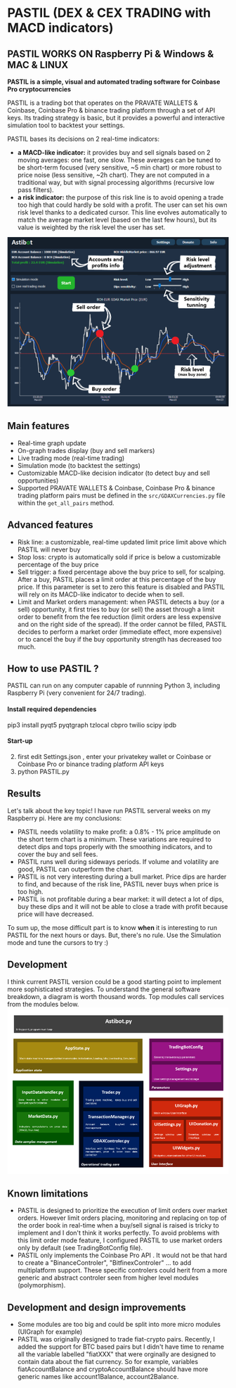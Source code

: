 # PASTIL (DEX & CEX TRADING with MACD indicators) 

## PASTIL WORKS ON Raspberry Pi & Windows & MAC & LINUX 

**PASTIL is a simple, visual and automated trading software for Coinbase Pro cryptocurrencies**

PASTIL is a trading bot that operates on the PRAVATE WALLETS & Coinbase, Coinbase Pro & binance trading platform through a set of API keys. Its trading strategy is basic, but it provides a powerful and interactive simulation tool to backtest your settings.

PASTIL bases its decisions on 2 real-time indicators:

* **a MACD-like indicator:** it provides buy and sell signals based on 2 moving averages: one fast, one slow. These averages can be tuned to be short-term focused (very sensitive, ~5 min chart) or more robust to price noise (less sensitive, ~2h chart). They are not computed in a traditional way, but with signal processing algorithms (recursive low pass filters).
* **a risk indicator:** the purpose of this risk line is to avoid opening a trade too high that could hardly be sold with a profit. The user can set his own risk level thanks to a dedicated cursor. This line evolves automatically to match the average market level (based on the last few hours), but its value is weighted by the risk level the user has set.
 
![Alt text](/doc/astibot_overview.png?raw=true "PASTIL overview")

## Main features
* Real-time graph update
* On-graph trades display (buy and sell markers)
* Live trading mode (real-time trading)
* Simulation mode (to backtest the settings)
* Customizable MACD-like decision indicator (to detect buy and sell opportunities)
* Supported PRAVATE WALLETS & Coinbase, Coinbase Pro & binance trading platform pairs must be defined in the `src/GDAXCurrencies.py` file within the `get_all_pairs` method.

## Advanced features
* Risk line: a customizable, real-time updated limit price limit above which PASTIL will never buy
* Stop loss: crypto is automatically sold if price is below a customizable percentage of the buy price
* Sell trigger: a fixed percentage above the buy price to sell, for scalping. After a buy, PASTIL places a limit order at this percentage of the buy price. If this parameter is set to zero this feature is disabled and PASTIL will rely on its MACD-like indicator to decide when to sell.
* Limit and Market orders management: when PASTIL detects a buy (or a sell) opportunity, it first tries to buy (or sell) the asset through a limit order to benefit from the fee reduction (limit orders are less expensive and on the right side of the spread). If the order cannot be filled, PASTIL decides to perform a market order (immediate effect, more expensive) or to cancel the buy if the buy opportunity strength has decreased too much.


## How to use PASTIL ?

PASTIL can run on any computer capable of runnning Python 3, including Raspberry Pi (very convenient for 24/7 trading).

#### Install required dependencies

pip3 install pyqt5 pyqtgraph tzlocal cbpro twilio scipy ipdb

#### Start-up


2. first edit Settings.json , enter your privatekey wallet or Coinbase or Coinbase Pro or binance trading platform API keys 
1. python PASTIL.py
## Results

Let's talk about the key topic! I have run PASTIL serveral weeks on my Raspberry pi.
Here are my conclusions:
* PASTIL needs volatility to make profit: a 0.8% - 1% price amplitude on the short term chart is a minimum. These variations are required to detect dips and tops properly with the smoothing indicators, and to cover the buy and sell fees.
* PASTIL runs well during sideways periods. If volume and volatility are good, PASTIL can outperform the chart.
* PASTIL is not very interesting during a bull market. Price dips are harder to find, and because of the risk line, PASTIL never buys when price is too high.
* PASTIL is not profitable during a bear market: it will detect a lot of dips, buy these dips and it will not be able to close a trade with profit because price will have decreased.

To sum up, the mose difficult part is to know **when** it is interesting to run PASTIL for the next hours or days. 
But, there's no rule. Use the Simulation mode and tune the cursors to try :) 



## Development

I think current PASTIL version could be a good starting point to implement more sophisticated strategies.
To understand the general software breakdown, a diagram is worth thousand words. Top modules call services from the modules below.
![Alt text](/doc/astibot_architecture.png?raw=true "PASTIL software architecture")

## Known limitations

* PASTIL is designed to prioritize the execution of limit orders over market orders. However limit orders placing, monitoring and replacing on top of the order book in real-time when a buy/sell signal is raised is tricky to implement and I don't think it works perfectly. To avoid problems with this limit order mode feature, I configured PASTIL to use market orders only by default (see TradingBotConfig file).
* PASTIL only implements the Coinbase Pro API . It would not be that hard to create a "BinanceControler", "BitfinexControler" ... to add multiplatform support. These specific controlers could herit from a more generic and abstract controler seen from higher level modules (polymorphism).

## Development and design improvements

* Some modules are too big and could be split into more micro modules (UIGraph for example)
* PASTIL was originally designed to trade fiat-crypto pairs. Recently, I added the support for BTC based pairs but I didn't have time to rename all the variable labelled "fiatXXX" that were orginally are designed to contain data about the fiat currency. So for example, variables fiatAccountBalance and cryptoAccountBalance should have more generic names like account1Balance, account2Balance.

